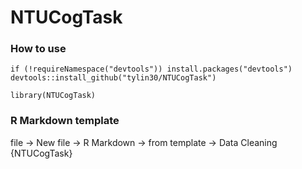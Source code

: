 # NTUCogTask
### How to use
```
if (!requireNamespace("devtools")) install.packages("devtools")
devtools::install_github("tylin30/NTUCogTask")

library(NTUCogTask)
```

### R Markdown template

file → New file → R Markdown → from template → Data Cleaning {NTUCogTask}

